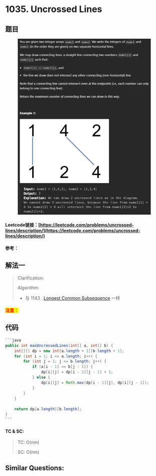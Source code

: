 # 1035. Uncrossed Lines

## 题目

<figure><img src=".gitbook/assets/image (3).png" alt=""><figcaption></figcaption></figure>

#### Leetcode链接：[https://leetcode.com/problems/uncrossed-lines/description/](https://leetcode.com/problems/uncrossed-lines/description/)

#### 参考：

## 解法一

> Clarification:&#x20;
>
> Algorithm:&#x20;
>
> * 与 1143 . [Longest Common Subsequence](https://leetcode.com/problems/longest-common-subsequence) 一样

#### <mark style="color:red;">注意：</mark>

## 代码

````java
```java
public int maxUncrossedLines(int[] a, int[] b) {
    int[][] dp = new int[a.length + 1][b.length + 1];
    for (int i = 1; i <= a.length; i++) {
        for (int j = 1; j <= b.length; j++) {
            if (a[i - 1] == b[j - 1]) {
                dp[i][j] = dp[i - 1][j - 1] + 1;
            } else {
                dp[i][j] = Math.max(dp[i - 1][j], dp[i][j - 1]);
            }
        }
    }

    return dp[a.length][b.length];
}
```
````

#### TC & SC:&#x20;

> TC: O(nm)
>
> SC: O(nm)

## **Similar Questions:**&#x20;
